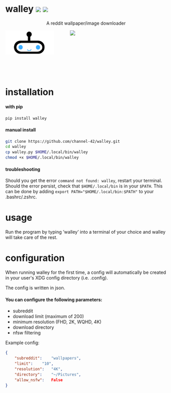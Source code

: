 
# walley ![](https://img.shields.io/badge/Version-1.0-green.svg) ![](https://img.shields.io/badge/License-MIT-orange.svg) 

<p align="center">A reddit wallpaper/image downloader</p>

<img align="left" border="0" padding="4" src="https://github.com/channel-42/walley/blob/master/.resources/walley_logo.svg" width="30%">
<img align="right" src="https://via.placeholder.com/700x500" width="60%">

<br><br><br><br><br><br><br><br>

# installation 

#### with pip

`pip install walley`

#### manual install

```bash
git clone https://github.com/channel-42/walley.git
cd walley
cp walley.py $HOME/.local/bin/walley
chmod +x $HOME/.local/bin/walley
```

#### troubleshooting
Should you get the error `command not found: walley`, restart your terminal. Should the error persist, check that `$HOME/.local/bin` is in your `$PATH`. This can be done by adding `export PATH="$HOME/.local/bin:$PATH"` to your .bashrc/.zshrc.

# usage
Run the program by typing ’walley’ into a terminal of your choice and walley will take care of the rest. 

# configuration
When running walley for the first time, a config will automatically be created in your user's XDG config directory (i.e. .config).

The config is written in json.

#### You can configure the following parameters:

- subreddit		
- download limit			(maximum of 200)
- minimum resolution	(FHD, 2K, WQHD, 4K)
- download directory 	
- nfsw filtering

Example config:
```json
{
	"subreddit": 	"wallpapers",
	"limit":	"10",
	"resolution":	"4K",
	"directory":	"~/Pictures",
	"allow_nsfw":	False
}
```

